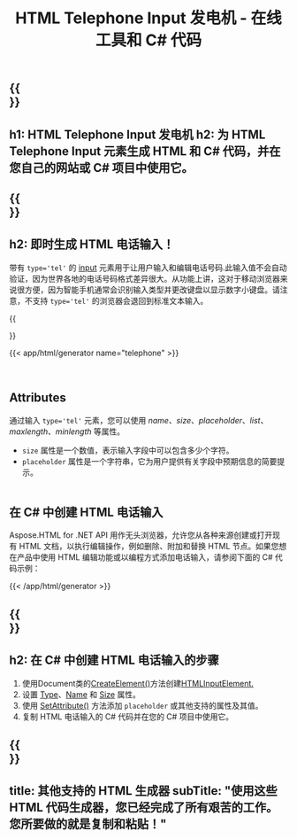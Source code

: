 ﻿---
translation: true
title: HTML Telephone Input 发电机 - 在线工具和 C# 代码
template: /templates/_template-generators-child.md
description: 为您的网站创建 HTML 电话输入。 Р查看电话输入，复制并在您的项目中使用生成的 HTML 和 C# 代码！
url: /net/generators/telephone/
platformtag: net
generator: HTML Telephone Input 发电机
element: HTML Telephone Input
tag: telephone
---

{{<section banner>}}
---
h1: HTML Telephone Input 发电机
h2: 为 HTML Telephone Input 元素生成 HTML 和 C# 代码，并在您自己的网站或 C# 项目中使用它。
---

{{<section overview>}}
---
h2: 即时生成 HTML 电话输入！
---

带有 `type='tel'` 的 [input](https://html.spec.whatwg.org/multipage/input.html#the-input-element) 元素用于让用户输入和编辑电话号码.此输入值不会自动验证，因为世界各地的电话号码格式差异很大。从功能上讲，这对于移动浏览器来说很方便，因为智能手机通常会识别输入类型并更改键盘以显示数字小键盘。请注意，不支持 `type='tel'` 的浏览器会退回到标准文本输入。

{{<section plugin>}}

{{< app/html/generator name="telephone" >}}

<br>
<h2> Attributes </h2>

通过输入 `type='tel'` 元素，您可以使用 *name*、*size*、*placeholder*、*list*、*maxlength*、*minlength* 等属性。

- `size` 属性是一个数值，表示输入字段中可以包含多少个字符。
- `placeholder` 属性是一个字符串，它为用户提供有关字段中预期信息的简要提示。
<br><br>

<h2> 在 C# 中创建 HTML 电话输入</h2>

Aspose.HTML for .NET API 用作无头浏览器，允许您从各种来源创建或打开现有 HTML 文档，以执行编辑操作，例如删除、附加和替换 HTML 节点。如果您想在产品中使用 HTML 编辑功能或以编程方式添加电话输入，请参阅下面的 C# 代码示例：

{{< /app/html/generator >}}

{{<section steps>}}
---
h2: 在 C# 中创建 HTML 电话输入的步骤
---

1. 使用Document类的[CreateElement()](https://reference.aspose.com/html/net/aspose.html.dom/document/createelement/)方法创建[HTMLInputElement.](https://参考.aspose.com/html/net/aspose.html/htmlinputelement/)
1. 设置 [Type](https://reference.aspose.com/html/net/aspose.html/htmlinputelement/type/)、[Name](https://reference.aspose.com/html/net/aspose.html/htmlinputelement/name/) 和 [Size](https://reference.aspose.com/html/net/aspose.html/htmlinputelement/size/) 属性。
1. 使用 [SetAttribute()](https://reference.aspose.com/html/net/aspose.html.dom/element/setattribute/) 方法添加 `placeholder` 或其他支持的属性及其值。
1. 复制 HTML 电话输入的 C# 代码并在您的 C# 项目中使用它。

{{<section other-generators>}}
---
title: 其他支持的 HTML 生成器
subTitle: "使用这些 HTML 代码生成器，您已经完成了所有艰苦的工作。您所要做的就是复制和粘贴！"
---